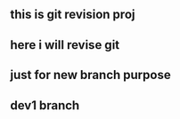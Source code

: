## this is git revision proj 
## here i will revise git
## just for new branch purpose
## dev1 branch
